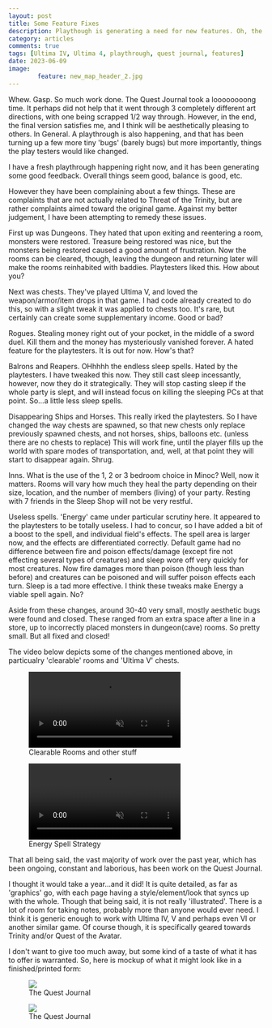 ```yaml
---
layout: post
title: Some Feature Fixes
description: Playthough is generating a need for new features. Oh, the Quest Journal is done.
category: articles
comments: true
tags: [Ultima IV, Ultima 4, playthrough, quest journal, features]
date: 2023-06-09
image: 
        feature: new_map_header_2.jpg
---
```


Whew. Gasp. So much work done. The Quest Journal took a loooooooong time. It perhaps did not help that it went through 3 completely different art directions, with one being scrapped 1/2 way through. However, in the end, the final version satisfies me, and I think will be aesthetically pleasing to others. In General.
A playthrough is also happening, and that has been turning up a few more tiny 'bugs' (barely bugs) but more importantly, things the play testers would like changed.

<!--more-->

I have a fresh playthrough happening right now, and it has been generating some good feedback. Overall things seem good, balance is good, etc.

However they have been complaining about a few things. These are complaints that are not actually related to Threat of the Trinity, but are rather complaints aimed toward the original game. Against my better judgement, I have been attempting to remedy these issues.

First up was Dungeons. They hated that upon exiting and reentering a room, monsters were restored. Treasure being restored was nice, but the monsters being restored caused a good amount of frustration. Now the rooms can be cleared, though, leaving the dungeon and returning later will make the rooms reinhabited with baddies. Playtesters liked this. How about you?

Next was chests. They've played Ultima V, and loved the weapon/armor/item drops in that game. I had code already created to do this, so with a slight tweak it was applied to chests too. It's rare, but certainly can create some supplementary income. Good or bad?

Rogues. Stealing money right out of your pocket, in the middle of a sword duel. Kill them and the money has mysteriously vanished forever. A hated feature for the playtesters. It is out for now. How's that?

Balrons and Reapers. OHhhhh the endless sleep spells. Hated by the playtesters. I have tweaked this now. They still cast sleep incessantly, however, now they do it strategically. They will stop casting sleep if the whole party is slept, and will instead focus on killing the sleeping PCs at that point. So...a little less sleep spells.

Disappearing Ships and Horses. This really irked the playtesters. So I have changed the way chests are spawned, so that new chests only replace previously spawned chests, and not horses, ships, balloons etc. (unless there are no chests to replace) This will work fine, until the player fills up the world with spare modes of transportation, and, well, at that point they will start to disappear again. Shrug.

Inns. What is the use of the 1, 2 or 3 bedroom choice in Minoc? Well, now it matters. Rooms will vary how much they heal the party depending on their size, location, and the number of members (living) of your party. Resting with 7 friends in the Sleep Shop will not be very restful.

Useless spells. 'Energy' came under particular scrutiny here. It appeared to the playtesters to be totally useless. I had to concur, so I have added a bit of a boost to the spell, and individual field's effects. The spell area is larger now, and the effects are differentiated correctly. Default game had no difference between fire and poison effects/damage (except fire not effecting several types of creatures) and sleep wore off very quickly for most creatures. Now fire damages more than poison (though less than before) and creatures can be poisoned and will suffer poison effects each turn. Sleep is a tad more effective. I think these tweaks make Energy a viable spell again. No?

Aside from these changes, around 30-40 very small, mostly aesthetic bugs were found and closed. These ranged from an extra space after a line in a store, up to incorrectly placed monsters in dungeon(cave) rooms. So pretty small. But all fixed and closed!

The video below depicts some of the changes mentioned above, in particualry 'clearable' rooms and 'Ultima V' chests.

<figure>
    <video muted="" loop="" data-tilt class="ScrollRev">
        <source src="{{ site.url }}/images/cleared_rooms.mp4" type="video/mp4">
    </video>
	<figcaption>Clearable Rooms and other stuff</figcaption>
</figure>

<figure>
    <video muted="" loop="" data-tilt class="ScrollRev">
        <source src="{{ site.url }}/images/energy_spell.mp4" type="video/mp4">
    </video>
	<figcaption>Energy Spell Strategy</figcaption>
</figure>

That all being said, the vast majority of work over the past year, which has been ongoing, constant and laborious, has been work on the Quest Journal.

I thought it would take a year...and it did! It is quite detailed, as far as 'graphics' go, with each page having a style/element/look that syncs up with the whole. Though that being said, it is not really 'illustrated'. There is a lot of room for taking notes, probably more than anyone would ever need. I think it is generic enough to work with Ultima IV, V and perhaps even VI or another similar game. Of course though, it is specifically geared towards Trinity and/or Quest of the Avatar.

I don't want to give too much away, but some kind of a taste of what it has to offer is warranted. So, here is mockup of what it might look like in a finished/printed form:

<figure>
	<img class="ScrollRev" data-tilt src="{{ site.url }}/images/New_Book_Mockup.jpg" />
	<figcaption>The Quest Journal</figcaption>
</figure>

<figure>
	<img class="ScrollRev" data-tilt src="{{ site.url }}/images/New_Book_Mockup_2.jpg" />
	<figcaption>The Quest Journal</figcaption>
</figure>




